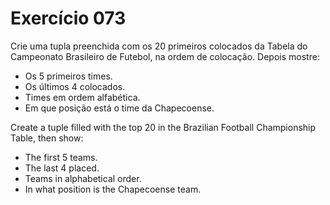 # Exercício 073

Crie uma tupla preenchida com os 20 primeiros colocados da Tabela do Campeonato Brasileiro de Futebol, na ordem de colocação. Depois mostre:

- Os 5 primeiros times.
- Os últimos 4 colocados.
- Times em ordem alfabética.
- Em que posição está o time da Chapecoense.

Create a tuple filled with the top 20 in the Brazilian Football Championship Table, then show:

- The first 5 teams.
- The last 4 placed.
- Teams in alphabetical order.
- In what position is the Chapecoense team.
